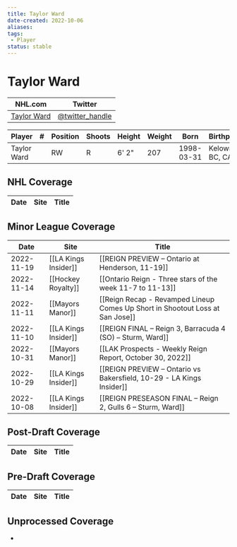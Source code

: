 ```yaml
---
title: Taylor Ward
date-created: 2022-10-06
aliases: 
tags:
 - Player
status: stable
---
```


# Taylor Ward

NHL.com | Twitter
-|-
[Taylor Ward](https://www.nhl.com/player/taylor-ward-8483406) | [@twitter_handle](https://twitter.com/)

Player | \# | Position | Shoots | Height | Weight | Born | Birthplace | Draft 
---|---|---|---|---|---|---|---|---
Taylor Ward | | RW | R | 6' 2" | 207 | 1998-03-31 | Kelowna, BC, CAN | undrafted

## NHL  Coverage
Date | Site |  Title
---|---|---



## Minor League Coverage
| Date       | Site                 | Title                                                                         |
| ---------- | -------------------- | ----------------------------------------------------------------------------- |
| 2022-11-19 | [[LA Kings Insider]] | [[REIGN PREVIEW – Ontario at Henderson, 11-19]] |
| 2022-11-14 | [[Hockey Royalty]] | [[Ontario Reign - Three stars of the week 11-7 to 11-13]] |
| 2022-11-11 | [[Mayors Manor]]     | [[Reign Recap - Revamped Lineup Comes Up Short in Shootout Loss at San Jose]] |
| 2022-11-10 | [[LA Kings Insider]] | [[REIGN FINAL – Reign 3, Barracuda 4 (SO) – Sturm, Ward]]                     |
| 2022-10-31 | [[Mayors Manor]]     | [[LAK Prospects - Weekly Reign Report, October 30, 2022]]                     |
| 2022-10-29 | [[LA Kings Insider]] | [[REIGN PREVIEW – Ontario vs Bakersfield, 10-29 - LA Kings Insider]]          |
| 2022-10-08 | [[LA Kings Insider]] | [[REIGN PRESEASON FINAL – Reign 2, Gulls 6 – Sturm, Ward]]           |



## Post-Draft Coverage
Date | Site |  Title
---|---|---



## Pre-Draft Coverage
Date | Site |  Title
---|---|---


## Unprocessed Coverage
- 
